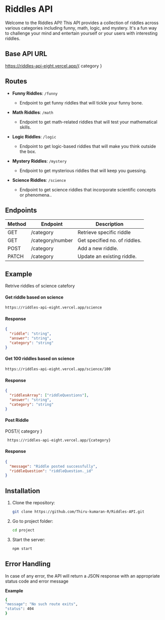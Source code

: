 # Riddles API

Welcome to the Riddles API! This API provides a collection of riddles across various categories including funny, math, logic, and mystery. It's a fun way to challenge your mind and entertain yourself or your users with interesting riddles.

## Base API URL

https://riddles-api-eight.vercel.app/{ category }

## Routes

- **Funny Riddles**: `/funny`

  - Endpoint to get funny riddles that will tickle your funny bone.

- **Math Riddles**: `/math`

  - Endpoint to get math-related riddles that will test your mathematical skills.

- **Logic Riddles**: `/logic`

  - Endpoint to get logic-based riddles that will make you think outside the box.

- **Mystery Riddles**: `/mystery`

  - Endpoint to get mysterious riddles that will keep you guessing.

- **Science Riddles**: `/science`

  - Endpoint to get science riddles that incorporate scientific concepts or phenomena..

## Endpoints

| Method | Endpoint         | Description                   |
| ------ | -----------------| ----------------------------- |
| GET    | /category        | Retrieve specific riddle      |
| GET    | /category/number | Get specified no. of riddles. |
| POST   | /category        | Add a new riddle.             |
| PATCH  | /category        | Update an existing riddle.    |

## Example

Retrive riddles of science catefory

#### Get riddle based on science

```bash
https://riddles-api-eight.vercel.app/science
```

#### Response

```json
{
  "riddle": "string",
  "answer": "string",
  "category": "string"
}
```

#### Get 100 riddles based on science

```bash
https://riddles-api-eight.vercel.app/science/100
```

#### Response

```json
{
  "riddlesArray": ["riddleQuestions"],
  "answer": "string",
  "category": "string"
}
```



#### Post Riddle

POST/{ category }

```bash
 https://riddles-api-eight.vercel.app/{category}

```

#### Response

```json
{
  "message": "Riddle posted successfully",
  "riddleQuestion": "riddleQuestion._id"
}
```

## Installation

1. Clone the repository:

   ```bash
   git clone https://github.com/Thiru-kumaran-R/Riddles-API.git
   ```

2. Go to project folder:

   ```bash
   cd project
   ```

3. Start the server:

   ```bash
   npm start
   ```

## Error Handling

In case of any error, the API will return a JSON response with an appropriate status code and error message

**Example**

```bash
{
"message": "No such route exits",
"status": 404
}
```
